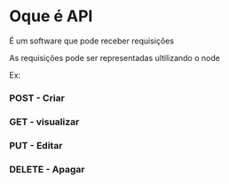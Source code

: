 # Oque é API

É um software que pode receber requisições 

As requisições pode ser representadas ultilizando o node 

Ex:

### POST - Criar

### GET - visualizar 

### PUT - Editar 

### DELETE - Apagar


